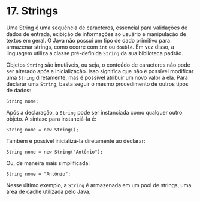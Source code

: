 # 17. Strings

Uma String é uma sequência de caracteres, essencial para validações de dados de entrada, exibição de informações ao usuário e manipulação de textos em geral. O Java não possui um tipo de dado primitivo para armazenar strings, como ocorre com `int` ou `double`. Em vez disso, a linguagem utiliza a classe pré-definida `String` da sua biblioteca padrão.

Objetos `String` são imutáveis, ou seja, o conteúdo de caracteres não pode ser alterado após a inicialização. Isso significa que não é possível modificar uma `String` diretamente, mas é possível atribuir um novo valor a ela. Para declarar uma `String`, basta seguir o mesmo procedimento de outros tipos de dados:

```
String nome;
```

Após a declaração, a `String` pode ser instanciada como qualquer outro objeto. A sintaxe para instanciá-la é:

```
String nome = new String();
```

Também é possível inicializá-la diretamente ao declarar:

```
String nome = new String("Antônio");
```

Ou, de maneira mais simplificada:

```
String nome = "Antônio";
```

Nesse último exemplo, a `String` é armazenada em um pool de strings, uma área de cache utilizada pelo Java.